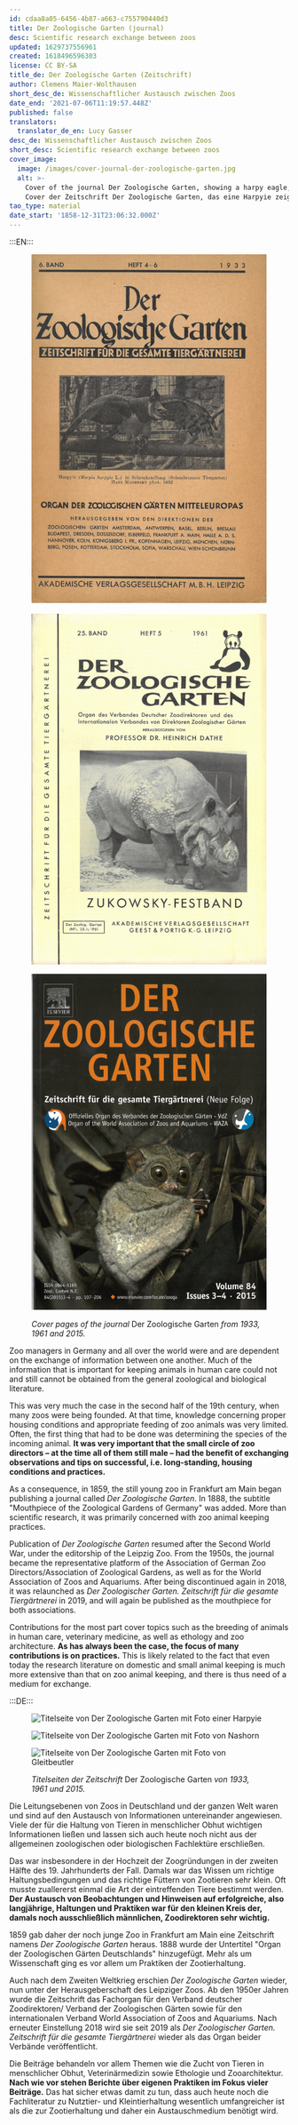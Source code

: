 ```yaml
---
id: cdaa8a05-6456-4b87-a663-c755790440d3
title: Der Zoologische Garten (journal)
desc: Scientific research exchange between zoos
updated: 1629737556961
created: 1618496596303
license: CC BY-SA
title_de: Der Zoologische Garten (Zeitschrift)
author: Clemens Maier-Wolthausen
short_desc_de: Wissenschaftlicher Austausch zwischen Zoos
date_end: '2021-07-06T11:19:57.448Z'
published: false
translators:
  translator_de_en: Lucy Gasser
desc_de: Wissenschaftlicher Austausch zwischen Zoos
short_desc: Scientific research exchange between zoos
cover_image:
  image: /images/cover-journal-der-zoologische-garten.jpg
  alt: >-
    Cover of the journal Der Zoologische Garten, showing a harpy eagle, 1933.
    Cover der Zeitschrift Der Zoologische Garten, das eine Harpyie zeigt, 1933.
tao_type: material
date_start: '1858-12-31T23:06:32.000Z'
---
```


:::EN:::

<figure>

<div class="series">

![Cover page of Der Zoologische Garten with photograph of a harpy](images/cmw/ZG_1933.jpg)

![Cover page of Der Zoologische Garten with photograph of a rhinoceros](images/cmw/ZG_1961.jpg)

![Cover page of Der Zoologische Garten with photograph of a possum](images/cmw/ZG_2015.jpg)

</div>

<figcaption>

_Cover pages of the journal_ Der Zoologische Garten _from 1933, 1961 and 2015._

</figcaption>

</figure>

Zoo managers in Germany and all over the world were and are dependent on the exchange of information between one another. Much of the information that is important for keeping animals in human care could not and still cannot be obtained from the general zoological and biological literature.

This was very much the case in the second half of the 19th century, when many zoos were being founded. At that time, knowledge concerning proper housing conditions and appropriate feeding of zoo animals was very limited. Often, the first thing that had to be done was determining the species of the incoming animal. **It was very important that the small circle of zoo directors – at the time all of them still male – had the benefit of exchanging observations and tips on successful, i.e. long-standing, housing conditions and practices.**

As a consequence, in 1859, the still young zoo in Frankfurt am Main began publishing a journal called _Der Zoologische Garten_. In 1888, the subtitle "Mouthpiece of the Zoological Gardens of Germany" was added. More than scientific research, it was primarily concerned with zoo animal keeping practices.

Publication of _Der Zoologische Garten_ resumed after the Second World War, under the editorship of the Leipzig Zoo. From the 1950s, the journal became the representative platform of the Association of German Zoo Directors/Association of Zoological Gardens, as well as for the World Association of Zoos and Aquariums. After being discontinued again in 2018, it was relaunched as _Der Zoologischer Garten. Zeitschrift für die gesamte Tiergärtnerei_ in 2019, and will again be published as the mouthpiece for both associations.

Contributions for the most part cover topics such as the breeding of animals in human care, veterinary medicine, as well as ethology and zoo architecture. **As has always been the case, the focus of many contributions is on practices.** This is likely related to the fact that even today the research literature on domestic and small animal keeping is much more extensive than that on zoo animal keeping, and there is thus need of a medium for exchange.

:::DE:::

<figure>

<div class="series">

![Titelseite von Der Zoologische Garten mit Foto einer Harpyie](/images/cmw/ZG_1933.jpg)

![Titelseite von Der Zoologische Garten mit Foto von Nashorn](/images/cmw/ZG_1961.jpg)

![Titelseite von Der Zoologische Garten mit Foto von Gleitbeutler](/images/cmw/ZG_2015.jpg)

</div>

<figcaption>

_Titelseiten der Zeitschrift_ Der Zoologische Garten _von 1933, 1961 und 2015._

</figcaption>

</figure>

Die Leitungsebenen von Zoos in Deutschland und der ganzen Welt waren und sind auf den Austausch von Informationen untereinander angewiesen. Viele der für die Haltung von Tieren in menschlicher Obhut wichtigen Informationen ließen und lassen sich auch heute noch nicht aus der allgemeinen zoologischen oder biologischen Fachlektüre erschließen.

Das war insbesondere in der Hochzeit der Zoogründungen in der zweiten Hälfte des 19. Jahrhunderts der Fall. Damals war das Wissen um richtige Haltungsbedingungen und das richtige Füttern von Zootieren sehr klein. Oft musste zuallererst einmal die Art der eintreffenden Tiere bestimmt werden. **Der Austausch von Beobachtungen und Hinweisen auf erfolgreiche, also langjährige, Haltungen und Praktiken war für den kleinen Kreis der, damals noch ausschließlich männlichen, Zoodirektoren sehr wichtig.**

1859 gab daher der noch junge Zoo in Frankfurt am Main eine Zeitschrift namens _Der Zoologische Garten_ heraus. 1888 wurde der Untertitel "Organ der Zoologischen Gärten Deutschlands" hinzugefügt. Mehr als um Wissenschaft ging es vor allem um Praktiken der Zootierhaltung.

Auch nach dem Zweiten Weltkrieg erschien _Der Zoologische Garten_ wieder, nun unter der Herausgeberschaft des Leipziger Zoos. Ab den 1950er Jahren wurde die Zeitschrift das Fachorgan für den Verband deutscher Zoodirektoren/ Verband der Zoologischen Gärten sowie für den internationalen Verband World Association of Zoos and Aquariums. Nach erneuter Einstellung 2018 wird sie seit 2019 als _Der Zoologischer Garten. Zeitschrift für die gesamte Tiergärtnerei_ wieder als das Organ beider Verbände veröffentlicht.

Die Beiträge behandeln vor allem Themen wie die Zucht von Tieren in menschlicher Obhut, Veterinärmedizin sowie Ethologie und Zooarchitektur. **Nach wie vor stehen Berichte über eigenen Praktiken im Fokus vieler Beiträge.** Das hat sicher etwas damit zu tun, dass auch heute noch die Fachliteratur zu Nutztier- und Kleintierhaltung wesentlich umfangreicher ist als die zur Zootierhaltung und daher ein Austauschmedium benötigt wird.
